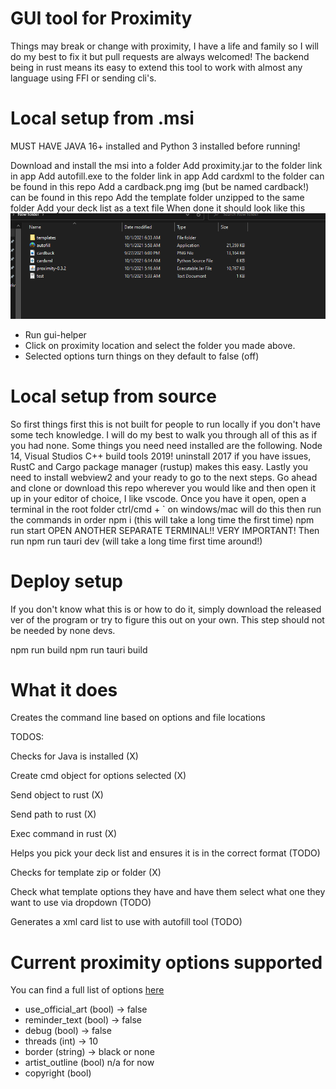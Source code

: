 # GUI tool for Proximity

Things may break or change with proximity, I have a life and family so I will do my best to fix it but pull requests are always welcomed! The backend being in rust means its easy to extend this tool to work with almost any language using FFI or sending cli's.

# Local setup from .msi

MUST HAVE JAVA 16+ installed and Python 3 installed before running!

Download and install the msi into a folder
Add proximity.jar to the folder link in app
Add autofill.exe to the folder link in app
Add cardxml to the folder can be found in this repo
Add a cardback.png img (but be named cardback!) can be found in this repo
Add the template folder unzipped to the same folder
Add your deck list as a text file
When done it should look like this
![example!](./example.png)

- Run gui-helper
- Click on proximity location and select the folder you made above.
- Selected options turn things on they default to false (off)

# Local setup from source

So first things first this is not built for people to run locally if you don't have some tech knowledge. I will do my best to walk you through all of this as if you had none. Some things you need need installed are the following. Node 14, Visual Studios C++ build tools 2019! uninstall 2017 if you have issues, RustC and Cargo package manager (rustup) makes this easy. Lastly you need to install webview2 and your ready to go to the next steps.
Go ahead and clone or download this repo wherever you would like and then open it up in your editor of choice, I like vscode.
Once you have it open, open a terminal in the root folder ctrl/cmd + ` on windows/mac will do this then run the commands in order
npm i (this will take a long time the first time)
npm run start
OPEN ANOTHER SEPARATE TERMINAL!! VERY IMPORTANT! Then run
npm run tauri dev (will take a long time first time around!)

# Deploy setup

If you don't know what this is or how to do it, simply download the released ver of the program or try to figure this out on your own. This step should not be needed by none devs.

npm run build
npm run tauri build

# What it does

Creates the command line based on options and file locations

TODOS:

Checks for Java is installed (X)

Create cmd object for options selected (X)

Send object to rust (X)

Send path to rust (X)

Exec command in rust (X)

Helps you pick your deck list and ensures it is in the correct format (TODO)

Checks for template zip or folder (X)

Check what template options they have and have them select what one they want to use via dropdown (TODO)

Generates a xml card list to use with autofill tool (TODO)

# Current proximity options supported

You can find a full list of options [here](https://github.com/Haven-King/Proximity/wiki/Options#built-in-options)

- use_official_art (bool) -> false
- reminder_text (bool) -> false
- debug (bool) -> false
- threads (int) -> 10
- border (string) -> black or none
- artist_outline (bool) n/a for now
- copyright (bool)
